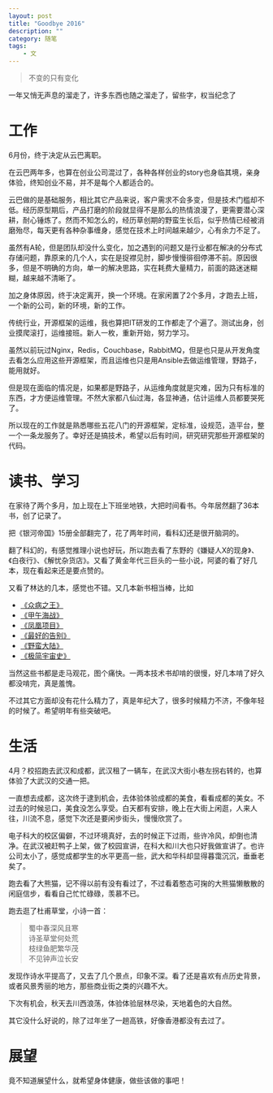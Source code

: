 ```yaml
---
layout: post
title: "Goodbye 2016"
description: ""
category: 随笔
tags: 
    - 文
---
```


> 不变的只有变化
    
一年又悄无声息的溜走了，许多东西也随之溜走了，留些字，权当纪念了

# 工作
6月份，终于决定从云巴离职。

在云巴两年多，也算在创业公司混过了，各种各样创业的story也身临其境，亲身体验，终知创业不易，并不是每个人都适合的。

云巴做的是基础服务，相比其它产品来说，客户需求不会多变，但是技术门槛却不低。经历原型期后，产品打磨的阶段就显得不是那么的热情浪漫了，更需要潜心深耕，耐心锤炼了。然而不知怎么的，经历草创期的野蛮生长后，似乎热情已经被消磨殆尽，每天更有各种杂事缠身，感觉在技术上时间越来越少，心有余力不足了。

虽然有A轮，但是团队却没什么变化，加之遇到的问题又是行业都在解决的分布式存储问题，靠原来的几个人，实在是捉襟见肘，脚步慢慢徘徊停滞不前。原因很多，但是不明确的方向，单一的解决思路，实在耗费大量精力，前面的路迷迷糊糊，越来越不清晰了。

加之身体原因，终于决定离开，换一个环境。在家闲置了2个多月，才跑去上班，一个新的公司，新的环境，新的工作。

传统行业，开源框架的运维，我也算把IT研发的工作都走了个遍了。测试出身，创业摸爬滚打，运维接班。新人一枚，重新开始，努力学习。

虽然以前玩过Nginx，Redis，Couchbase，RabbitMQ，但是也只是从开发角度去看怎么应用这些开源框架，而且运维也只是用Ansible去做运维管理，野路子，能用就好。

但是现在面临的情况是，如果都是野路子，从运维角度就是灾难，因为只有标准的东西，才方便运维管理。不然大家都八仙过海，各显神通，估计运维人员都要哭死了。

所以现在的工作就是熟悉哪些五花八门的开源框架，定标准，设规范，造平台，整一个一条龙服务了。幸好还是搞技术，希望以后有时间，研究研究那些开源框架的代码。

# 读书、学习
在家待了两个多月，加上现在上下班坐地铁，大把时间看书。今年居然翻了36本书，创了记录了。

把《银河帝国》15册全部翻完了，花了两年时间，看科幻还是很开脑洞的。

翻了科幻的，有感觉推理小说也好玩，所以跑去看了东野的《嫌疑人X的现身》、《白夜行》、《解忧杂货店》。又看了黄金年代三巨头的一些小说，阿婆的看了好几本，现在看起来还是要点赞的。

又看了林达的几本，感觉也不错。又几本新书相当棒，比如

* [《众病之王》](https://book.douban.com/subject/20507206/)
* [《甲午海战》](https://book.douban.com/subject/25891574/)
* [《凤凰项目》](https://book.douban.com/subject/26644070/)
* [《最好的告别》](https://book.douban.com/subject/26576861/)
* [《野蛮大陆》](https://book.douban.com/subject/26354440/)
* [《极简宇宙史》](https://book.douban.com/subject/26697350/)

当然这些书都是走马观花，图个痛快。一两本技术书却啃的很慢，好几本啃了好久都没啃完，真是羞愧。

不过其它方面却没有花什么精力了，真是年纪大了，很多时候精力不济，不像年轻的时候了。希望明年有些突破吧。

# 生活
4月？校招跑去武汉和成都，武汉租了一辆车，在武汉大街小巷左拐右转的，也算体验了大武汉的交通一把。

一直想去成都，这次终于逮到机会，去体验体验成都的美食，看看成都的美女。不过去的时候忌口，美食没怎么享受。白天都有安排，晚上在大街上闲逛，人来人往，川流不息，感觉下次还是要闲步街头，慢慢欣赏了。

电子科大的校区偏僻，不过环境真好，去的时候正下过雨，些许冷风，却倒也清净。在武汉被赶鸭子上架，做了校园宣讲，在科大和川大也只好我做宣讲了。也许公司太小了，感觉成都学生的水平更高一些，武大和华科却显得暮霭沉沉，垂垂老矣了。

跑去看了大熊猫，记不得以前有没有看过了，不过看着憨态可掬的大熊猫懒散散的闲庭信步，看看自己忙忙碌碌，羡慕不已。

跑去逛了杜甫草堂，小诗一首：

>    蜀中春深风且寒  
>    诗圣草堂何处荒  
>    枝绿鱼肥繁华茂  
>    不见钟声泣长安

发现作诗水平提高了，又去了几个景点，印象不深。看了还是喜欢有点历史背景，或者风景秀丽的地方，那些商业街之类的兴趣不大。

下次有机会，秋天去川西浪荡，体验体验层林尽染，天地着色的大自然。

其它没什么好说的，除了过年坐了一趟高铁，好像香港都没有去过了。

# 展望
竟不知道展望什么，就希望身体健康，做些该做的事吧！

